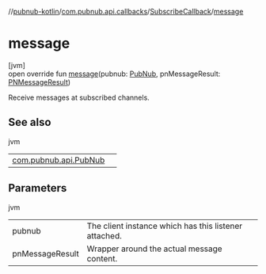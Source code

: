//[pubnub-kotlin](../../../index.md)/[com.pubnub.api.callbacks](../index.md)/[SubscribeCallback](index.md)/[message](message.md)

# message

[jvm]\
open override fun [message](message.md)(pubnub: [PubNub](../../com.pubnub.api/-pub-nub/index.md), pnMessageResult: [PNMessageResult](../../com.pubnub.api.models.consumer.pubsub/-p-n-message-result/index.md))

Receive messages at subscribed channels.

## See also

jvm

| | |
|---|---|
| [com.pubnub.api.PubNub](../../com.pubnub.api/-pub-nub/subscribe.md) |  |

## Parameters

jvm

| | |
|---|---|
| pubnub | The client instance which has this listener attached. |
| pnMessageResult | Wrapper around the actual message content. |

